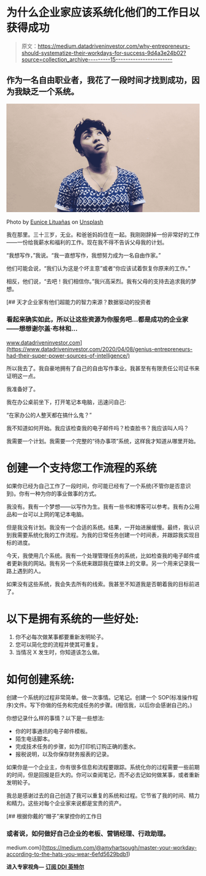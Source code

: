 # 为什么企业家应该系统化他们的工作日以获得成功

> 原文：<https://medium.datadriveninvestor.com/why-entrepreneurs-should-systematize-their-workdays-for-success-9d4a3e24b02?source=collection_archive---------15----------------------->

## 作为一名自由职业者，我花了一段时间才找到成功，因为我缺乏一个系统。

![](img/98e09b867e722e8702e603294ad7ca85.png)

Photo by [Eunice Lituañas](https://unsplash.com/@euniveeerse?utm_source=medium&utm_medium=referral) on [Unsplash](https://unsplash.com?utm_source=medium&utm_medium=referral)

我在那里。三十三岁，无业。和爸爸妈妈住在一起。我刚刚辞掉一份非常好的工作——一份给我薪水和福利的工作。现在我不得不告诉父母我的计划。

“我想写作，”我说。“我一直想写作，我想努力成为一名自由作家。”

他们可能会说，“我们认为这是个坏主意”或者“你应该试着恢复你原来的工作。”

相反，他们说，“去吧！我们相信你。”我兴高采烈。我有父母的支持去追求我的梦想。

[](https://www.datadriveninvestor.com/2020/04/08/genius-entrepreneurs-had-their-super-power-sources-of-intelligence/) [## 天才企业家有他们超能力的智力来源？数据驱动的投资者

### 看起来确实如此，所以让这些资源为你服务吧...都是成功的企业家——想想谢尔盖·布林和…

www.datadriveninvestor.com](https://www.datadriveninvestor.com/2020/04/08/genius-entrepreneurs-had-their-super-power-sources-of-intelligence/) 

所以我去了。我自豪地拥有了自己的自由写作事业。我甚至有有限责任公司证书来证明这一点。

我准备好了。

我在办公桌前坐下，打开笔记本电脑，迅速问自己:

“在家办公的人整天都在搞什么鬼？”

我不知道如何开始。我应该检查我的电子邮件吗？检查脸书？我应该叫人吗？

我需要一个计划。我需要一个完整的“待办事项”系统，这样我才知道从哪里开始。

# 创建一个支持您工作流程的系统

如果你已经为自己工作了一段时间，你可能已经有了一个系统(不管你是否意识到)。你有一种为你的事业做事的方式。

我没有。我有一个梦想——以写作为生。我有一些书和博客可以参考。我有办公用品和一台可以上网的笔记本电脑。

但是我没有计划。我没有一个合适的系统。结果，一开始进展缓慢。最终，我认识到我需要系统化我的工作流程。为我的日常任务创建一个时间表，并跟踪我实现目标的进度。

今天，我使用几个系统。我有一个处理管理任务的系统，比如检查我的电子邮件或者更新我的网站。我有另一个系统来跟踪我在媒体上的文章。另一个用来记录我一路上遇到的人。

如果没有这些系统，我会失去所有的线索。我甚至不知道我是否朝着我的目标前进了。

# 以下是拥有系统的一些好处:

1.  你不必每次做某事都要重新发明轮子。
2.  您可以简化您的流程并使其可重复。
3.  当情况 X 发生时，你知道该怎么做。

# 如何创建系统:

创建一个系统的过程非常简单。做一次事情。记笔记。创建一个 SOP(标准操作程序)文件。写下你做的任务和完成任务的步骤。(相信我，以后你会感谢自己的。)

你想记录什么样的事情？以下是一些想法:

*   你的时事通讯的电子邮件模板。
*   陌生电话脚本。
*   完成技术任务的步骤，如为打印机订购正确的墨水。
*   报税说明，以及你保存财务报表的记录。

如果你是一个企业主，你有很多信息和流程要跟踪。系统化你的过程需要一些前期的时间，但是回报是巨大的。你可以查阅笔记，而不必去记如何做某事，或者重新发明轮子。

我总是感谢过去的自己创造了我可以重复的系统和过程。它节省了我的时间、精力和精力。这些对每个企业家来说都是宝贵的资产。

[](https://medium.com/@amyhartsough/master-your-workday-according-to-the-hats-you-wear-6efd5629bdb1) [## 根据你戴的“帽子”来掌控你的工作日

### 或者说，如何做好自己企业的老板、营销经理、行政助理。

medium.com](https://medium.com/@amyhartsough/master-your-workday-according-to-the-hats-you-wear-6efd5629bdb1) 

**进入专家视角—** [**订阅 DDI 英特尔**](https://datadriveninvestor.com/ddi-intel)